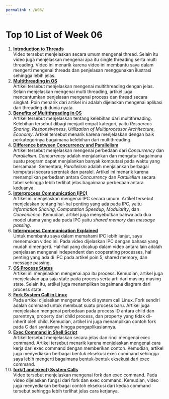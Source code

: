 ```yaml
---
permalink : /W06/
---
```

Top 10 List of Week 06
==============================
1. __[Introduction to Threads](https://www.youtube.com/watch?v=LOfGJcVnvAk)__<br>
    Video tersebut menjelaskan secara umum mengenai thread. Selain itu video juga menjelaskan mengenai apa itu single threading serta multi threading. Video ini menarik karena video ini membantu saya dalam mengerti mengenai threads dan penjelasan menggunakan ilustrasi sehingga lebih jelas.
2. __[Multithreading in OS](https://www.geeksforgeeks.org/multithreading-in-operating-system/)__<br>
    Artikel tersebut menjelaskan mengenai multithreading dengan jelas. Selain menjelaskan mengenai multi threading, artikel juga mencantumkan penjelasan mengenai process dan thread secara singkat. Poin menarik dari artikel ini adalah dijelaskan mengenai aplikasi dari threading di dunia nyata.
3. __[Benefits of Multithreading in OS](https://www.tutorialspoint.com/the-benefits-of-multithreaded-programming)__<br>
    Artikel tersebut menjelaskan tentang kelebihan dari multithreading. Kelebihan tersebut dibagi menjadi empat kategori, yaitu *Resources Sharing*, *Responsiveness*, *Utilization of Multiprocessor Architecture*, *Economy*. Artikel tersebut menarik karena menjelaskan dengan baik perkategorinya bagaimana kelebihan dari multithreading.
4. __[Difference between Concurrency and Parallelism](https://www.geeksforgeeks.org/difference-between-concurrency-and-parallelism/)__<br>
    Artikel tersebut menjelaskan mengenai perbedaan dari *Concurrency* dan *Parallelism*. *Concurrency* adalah menjalankan dan mengatur bagaimana suatu program dapat menjalankan banyak komputasi pada waktu yang bersamaan. Sementara, *Parallelism* adalah menjalankan berbagai komputasi secara serentak dan paralel. Artikel ini menarik karena menampilkan perbedaan antara *Concurrency* dan *Parallelism* secara tabel sehingga lebih terlihat jelas bagaimana perbedaan antara keduanya.
5. __[Interprocess Communication (IPC)](https://www.w3schools.in/operating-system-tutorial/interprocess-communication-ipc/)__<br>
    Artikel ini menjelaskan mengenai IPC secara umum. Artikel tersebut menjelaskan tentang hal-hal penting yang ada pada IPC, yaitu *Information Sharing*, *Computation Speedup*, *Modularity*, dan *Convenience*. Kemudian, artikel juga menyebutkan bahwa ada dua model utama yang ada pada IPC yaitu *shared memory* dan *message passing*.
6. __[Interprocess Communication Explained](https://www.youtube.com/watch?v=dJuYKfR8vec)__<br>
    Untuk membantu saya dalam memahami IPC lebih lanjut, saya menemukan video ini. Pada video dijelaskan IPC dengan bahasa yang mudah dimengerti. Hal-hal yang dicakup dalam video antara lain adalah penjelasan mengenai independent dan cooperating processes, hal penting yang ada di IPC pada artikel poin 5, shared memory, dan message passing.
7. __[OS Process States](https://notesformsc.org/os-process-states/)__<br>
    Artikel ini menjelaskan mengenai apa itu process. Kemudian, artikel juga menjelaskan apa saja state pada process serta arti dari masing-masing state. Selain itu, artikel juga menampilkan bagaimana diagram dari process state.
8. __[Fork System Call in Linux](https://linuxhint.com/fork-system-call-linux/)__<br>
    Pada artikel dijelaskan mengenai fork di system call Linux. Fork sendiri adalah command untuk membuat suatu process baru. Artikel juga menjelaskan mengenai perbedaan pada process ID antara child dan parentnya, property dari child process, dan property yang tidak di-inherit oleh child. Kemudian, artikel ini juga menampilkan contoh fork pada C dari syntaxnya hingga pengaplikasiannya.
9. __[Exec Command in Shell Script](https://www.baeldung.com/linux/exec-command-in-shell-script/)__<br>
    Artikel tersebut menjelaskan secara jelas dan rinci mengenai exec command. Artikel tersebut menarik karena menjelaskan mengenai cara kerja dari exec command dengan memberikan contoh. Kemudian, artikel juga menyediakan berbagai bentuk eksekusi exec command sehingga saya lebih mengerti bagaimana bentuk-bentuk eksekusi dari exec command.
10. __[fork() and exec() System Calls](https://www.youtube.com/watch?v=IFEFVXvjiHY)__<br>
    Video tersebut menjelaskan mengenai fork dan exec command. Pada video dijelaskan fungsi dari fork dan exec command. Kemudian, video juga menyediakan berbagai contoh eksekusi dari kedua command tersebut sehingga lebih terlihat jelas cara kerjanya.

